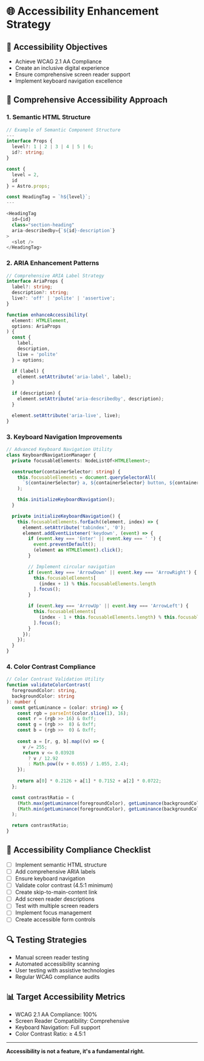 # 🌐 Accessibility Enhancement Strategy

## 🎯 Accessibility Objectives
- Achieve WCAG 2.1 AA Compliance
- Create an inclusive digital experience
- Ensure comprehensive screen reader support
- Implement keyboard navigation excellence

## 🧩 Comprehensive Accessibility Approach

### 1. Semantic HTML Structure
```typescript
// Example of Semantic Component Structure
---
interface Props {
  level?: 1 | 2 | 3 | 4 | 5 | 6;
  id?: string;
}

const { 
  level = 2, 
  id 
} = Astro.props;

const HeadingTag = `h${level}`;
---

<HeadingTag 
  id={id} 
  class="section-heading" 
  aria-describedby={`${id}-description`}
>
  <slot />
</HeadingTag>
```

### 2. ARIA Enhancement Patterns
```typescript
// Comprehensive ARIA Label Strategy
interface AriaProps {
  label?: string;
  description?: string;
  live?: 'off' | 'polite' | 'assertive';
}

function enhanceAccessibility(
  element: HTMLElement, 
  options: AriaProps
) {
  const { 
    label, 
    description, 
    live = 'polite' 
  } = options;

  if (label) {
    element.setAttribute('aria-label', label);
  }

  if (description) {
    element.setAttribute('aria-describedby', description);
  }

  element.setAttribute('aria-live', live);
}
```

### 3. Keyboard Navigation Improvements
```typescript
// Advanced Keyboard Navigation Utility
class KeyboardNavigationManager {
  private focusableElements: NodeListOf<HTMLElement>;

  constructor(containerSelector: string) {
    this.focusableElements = document.querySelectorAll(
      `${containerSelector} a, ${containerSelector} button, ${containerSelector} input, ${containerSelector} select`
    );

    this.initializeKeyboardNavigation();
  }

  private initializeKeyboardNavigation() {
    this.focusableElements.forEach((element, index) => {
      element.setAttribute('tabindex', '0');
      element.addEventListener('keydown', (event) => {
        if (event.key === 'Enter' || event.key === ' ') {
          event.preventDefault();
          (element as HTMLElement).click();
        }

        // Implement circular navigation
        if (event.key === 'ArrowDown' || event.key === 'ArrowRight') {
          this.focusableElements[
            (index + 1) % this.focusableElements.length
          ].focus();
        }

        if (event.key === 'ArrowUp' || event.key === 'ArrowLeft') {
          this.focusableElements[
            (index - 1 + this.focusableElements.length) % this.focusableElements.length
          ].focus();
        }
      });
    });
  }
}
```

### 4. Color Contrast Compliance
```typescript
// Color Contrast Validation Utility
function validateColorContrast(
  foregroundColor: string, 
  backgroundColor: string
): number {
  const getLuminance = (color: string) => {
    const rgb = parseInt(color.slice(1), 16);
    const r = (rgb >> 16) & 0xff;
    const g = (rgb >>  8) & 0xff;
    const b = (rgb >>  0) & 0xff;
    
    const a = [r, g, b].map((v) => {
      v /= 255;
      return v <= 0.03928
        ? v / 12.92
        : Math.pow((v + 0.055) / 1.055, 2.4);
    });
    
    return a[0] * 0.2126 + a[1] * 0.7152 + a[2] * 0.0722;
  };

  const contrastRatio = (
    (Math.max(getLuminance(foregroundColor), getLuminance(backgroundColor)) + 0.05) /
    (Math.min(getLuminance(foregroundColor), getLuminance(backgroundColor)) + 0.05)
  );

  return contrastRatio;
}
```

## 🚦 Accessibility Compliance Checklist
- [ ] Implement semantic HTML structure
- [ ] Add comprehensive ARIA labels
- [ ] Ensure keyboard navigation
- [ ] Validate color contrast (4.5:1 minimum)
- [ ] Create skip-to-main-content link
- [ ] Add screen reader descriptions
- [ ] Test with multiple screen readers
- [ ] Implement focus management
- [ ] Create accessible form controls

## 🔍 Testing Strategies
- Manual screen reader testing
- Automated accessibility scanning
- User testing with assistive technologies
- Regular WCAG compliance audits

## 📊 Target Accessibility Metrics
- WCAG 2.1 AA Compliance: 100%
- Screen Reader Compatibility: Comprehensive
- Keyboard Navigation: Full support
- Color Contrast Ratio: ≥ 4.5:1

---

**Accessibility is not a feature, it's a fundamental right.**
